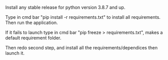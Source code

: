Install any stable release for python version 3.8.7 and up. 

Type in cmd bar "pip install -r requirements.txt" to install all requirements. Then run the application.

If it fails to launch type in cmd bar "pip freeze > requirements.txt", makes a default requirement folder.

Then redo second step, and install all the requirements/dependices then launch it.

